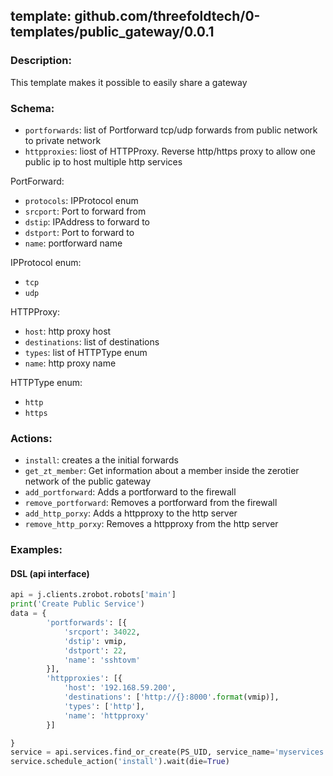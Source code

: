 ## template: github.com/threefoldtech/0-templates/public_gateway/0.0.1

### Description:
This template makes it possible to easily share a gateway

### Schema:

- `portforwards`: list of Portforward tcp/udp forwards from public network to private network
- `httpproxies`: liost of HTTPProxy. Reverse http/https proxy to allow one public ip to host multiple http services

PortForward:
- `protocols`: IPProtocol enum
- `srcport`: Port to forward from
- `dstip`: IPAddress to forward to
- `dstport`: Port to forward to
- `name`: portforward name

IPProtocol enum:
- `tcp`
- `udp`


HTTPProxy:
- `host`: http proxy host
- `destinations`: list of destinations
- `types`: list of HTTPType enum
- `name`: http proxy name

HTTPType enum:
- `http`
- `https`

### Actions:
- `install`: creates a the initial forwards
- `get_zt_member`: Get information about a member inside the zerotier network of the public gateway
- `add_portforward`: Adds a portforward to the firewall
- `remove_portforward`: Removes a portforward from the firewall
- `add_http_porxy`: Adds a httpproxy to the http server
- `remove_http_porxy`: Removes a httpproxy from the http server

### Examples:

#### DSL (api interface)
```python
api = j.clients.zrobot.robots['main']
print('Create Public Service')
data = {
        'portforwards': [{
            'srcport': 34022,
            'dstip': vmip,
            'dstport': 22,
            'name': 'sshtovm'
        }],
        'httpproxies': [{
            'host': '192.168.59.200',
            'destinations': ['http://{}:8000'.format(vmip)],
            'types': ['http'],
            'name': 'httpproxy'
        }]

}
service = api.services.find_or_create(PS_UID, service_name='myservices', data=data)
service.schedule_action('install').wait(die=True)
```

